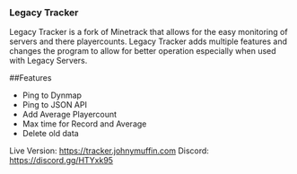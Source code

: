 ### Legacy Tracker
Legacy Tracker is a fork of Minetrack that allows for the easy monitoring of servers and there playercounts.
Legacy Tracker adds multiple features and changes the program to allow for better operation especially when used with Legacy Servers.

##Features
- Ping to Dynmap
- Ping to JSON API
- Add Average Playercount
- Max time for Record and Average
- Delete old data


Live Version: https://tracker.johnymuffin.com
Discord: https://discord.gg/HTYxk95 